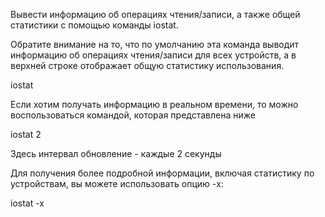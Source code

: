 Вывести информацию об операциях чтения/записи, а также общей статистики с помощью команды iostat.

Обратите внимание на то, что по умолчанию эта команда выводит информацию об операциях чтения/записи для всех устройств, а в верхней строке отображает общую статистику использования.

iostat

Если хотим получать информацию в реальном времени, то можно воспользоваться командой, которая представлена ниже

iostat 2

Здесь интервал обновление - каждые 2 секунды

Для получения более подробной информации, включая статистику по устройствам, вы можете использовать опцию -x:

iostat -x